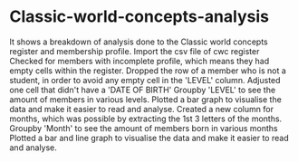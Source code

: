# Classic-world-concepts-analysis
It shows a breakdown of analysis done to the Classic world concepts register and membership profile.
Import the csv file of cwc register
Checked for members with incomplete profile, which means they had empty cells within the register.
Dropped the row of a member who is not a student, in order to avoid any empty cell in the 'LEVEL' column.
Adjusted one cell that didn't have a 'DATE OF BIRTH'
Groupby 'LEVEL' to see the amount of members in various levels.
Plotted a bar graph to visualise the data and make it easier to read and analyse.
Created a new column for months, which was possible by extracting the 1st 3 letters of the months.
Groupby 'Month' to see the amount of members born in various months
Plotted a bar and line graph to visualise the data and make it easier to read and analyse.
